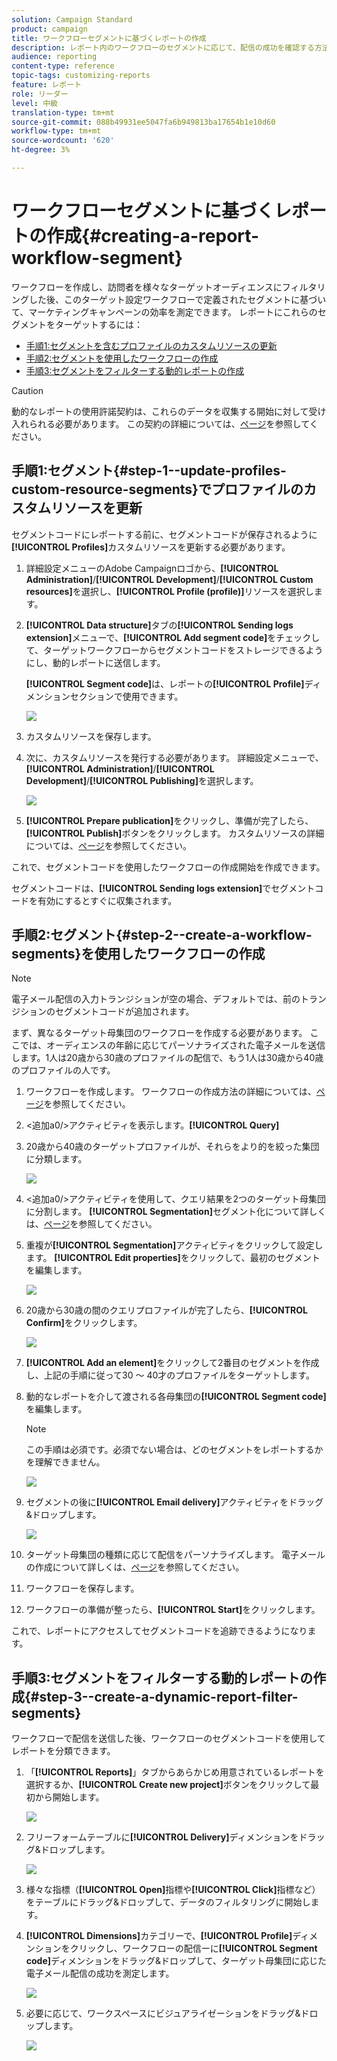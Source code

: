 ```yaml
---
solution: Campaign Standard
product: campaign
title: ワークフローセグメントに基づくレポートの作成
description: レポート内のワークフローのセグメントに応じて、配信の成功を確認する方法を説明します。
audience: reporting
content-type: reference
topic-tags: customizing-reports
feature: レポート
role: リーダー
level: 中級
translation-type: tm+mt
source-git-commit: 088b49931ee5047fa6b949813ba17654b1e10d60
workflow-type: tm+mt
source-wordcount: '620'
ht-degree: 3%

---
```



# ワークフローセグメントに基づくレポートの作成{#creating-a-report-workflow-segment}

ワークフローを作成し、訪問者を様々なターゲットオーディエンスにフィルタリングした後、このターゲット設定ワークフローで定義されたセグメントに基づいて、マーケティングキャンペーンの効率を測定できます。
レポートにこれらのセグメントをターゲットするには：

* [手順1:セグメントを含むプロファイルのカスタムリソースの更新](#step-1--update-profiles-custom-resource-segments)
* [手順2:セグメントを使用したワークフローの作成](#step-2--create-a-workflow-segments)
* [手順3:セグメントをフィルターする動的レポートの作成](#step-3--create-a-dynamic-report-filter-segments)

>[!CAUTION]
>動的なレポートの使用許諾契約は、これらのデータを収集する開始に対して受け入れられる必要があります。
>この契約の詳細については、[ページ](../../reporting/using/about-dynamic-reports.md#dynamic-reporting-usage-agreement)を参照してください。

## 手順1:セグメント{#step-1--update-profiles-custom-resource-segments}でプロファイルのカスタムリソースを更新

セグメントコードにレポートする前に、セグメントコードが保存されるように&#x200B;**[!UICONTROL Profiles]**&#x200B;カスタムリソースを更新する必要があります。

1. 詳細設定メニューのAdobe Campaignロゴから、**[!UICONTROL Administration]**/**[!UICONTROL Development]**/**[!UICONTROL Custom resources]**&#x200B;を選択し、**[!UICONTROL Profile (profile)]**&#x200B;リソースを選択します。
1. **[!UICONTROL Data structure]**&#x200B;タブの&#x200B;**[!UICONTROL Sending logs extension]**&#x200B;メニューで、**[!UICONTROL Add segment code]**&#x200B;をチェックして、ターゲットワークフローからセグメントコードをストレージできるようにし、動的レポートに送信します。

   **[!UICONTROL Segment code]**&#x200B;は、レポートの&#x200B;**[!UICONTROL Profile]**&#x200B;ディメンションセクションで使用できます。

   ![](assets/report_segment_4.png)

1. カスタムリソースを保存します。

1. 次に、カスタムリソースを発行する必要があります。
詳細設定メニューで、**[!UICONTROL Administration]**/**[!UICONTROL Development]**/**[!UICONTROL Publishing]**&#x200B;を選択します。

   ![](assets/custom_profile_7.png)

1. **[!UICONTROL Prepare publication]**&#x200B;をクリックし、準備が完了したら、**[!UICONTROL Publish]**&#x200B;ボタンをクリックします。 カスタムリソースの詳細については、[ページ](../../developing/using/updating-the-database-structure.md)を参照してください。

これで、セグメントコードを使用したワークフローの作成開始を作成できます。

セグメントコードは、**[!UICONTROL Sending logs extension]**&#x200B;でセグメントコードを有効にするとすぐに収集されます。

## 手順2:セグメント{#step-2--create-a-workflow-segments}を使用したワークフローの作成

>[!NOTE]
>電子メール配信の入力トランジションが空の場合、デフォルトでは、前のトランジションのセグメントコードが追加されます。

まず、異なるターゲット母集団のワークフローを作成する必要があります。 ここでは、オーディエンスの年齢に応じてパーソナライズされた電子メールを送信します。1人は20歳から30歳のプロファイルの配信で、もう1人は30歳から40歳のプロファイルの人です。

1. ワークフローを作成します。 ワークフローの作成方法の詳細については、[ページ](../../automating/using/building-a-workflow.md)を参照してください。

1. &lt;追加a0/>アクティビティを表示します。**[!UICONTROL Query]**

1. 20歳から40歳のターゲットプロファイルが、それらをより的を絞った集団に分類します。

   ![](assets/report_segment_1.png)

1. &lt;追加a0/>アクティビティを使用して、クエリ結果を2つのターゲット母集団に分割します。 **[!UICONTROL Segmentation]**&#x200B;セグメント化について詳しくは、[ページ](../../automating/using/segmentation.md)を参照してください。

1. 重複が&#x200B;**[!UICONTROL Segmentation]**&#x200B;アクティビティをクリックして設定します。 **[!UICONTROL Edit properties]**&#x200B;をクリックして、最初のセグメントを編集します。

   ![](assets/report_segment_7.png)

1. 20歳から30歳の間のクエリプロファイルが完了したら、**[!UICONTROL Confirm]**&#x200B;をクリックします。

   ![](assets/report_segment_8.png)

1. **[!UICONTROL Add an element]**&#x200B;をクリックして2番目のセグメントを作成し、上記の手順に従って30 ～ 40才のプロファイルをターゲットします。

1. 動的なレポートを介して渡される各母集団の&#x200B;**[!UICONTROL Segment code]**&#x200B;を編集します。

   >[!NOTE]
   >この手順は必須です。必須でない場合は、どのセグメントをレポートするかを理解できません。

   ![](assets/report_segment_9.png)

1. セグメントの後に&#x200B;**[!UICONTROL Email delivery]**&#x200B;アクティビティをドラッグ&amp;ドロップします。

   ![](assets/report_segment_3.png)

1. ターゲット母集団の種類に応じて配信をパーソナライズします。 電子メールの作成について詳しくは、[ページ](../../designing/using/designing-content-in-adobe-campaign.md)を参照してください。

1. ワークフローを保存します。

1. ワークフローの準備が整ったら、**[!UICONTROL Start]**&#x200B;をクリックします。

これで、レポートにアクセスしてセグメントコードを追跡できるようになります。

## 手順3:セグメントをフィルターする動的レポートの作成{#step-3--create-a-dynamic-report-filter-segments}

ワークフローで配信を送信した後、ワークフローのセグメントコードを使用してレポートを分類できます。

1. 「**[!UICONTROL Reports]**」タブからあらかじめ用意されているレポートを選択するか、**[!UICONTROL Create new project]**&#x200B;ボタンをクリックして最初から開始します。

   ![](assets/custom_profile_18.png)
1. フリーフォームテーブルに&#x200B;**[!UICONTROL Delivery]**&#x200B;ディメンションをドラッグ&amp;ドロップします。

   ![](assets/report_segment_5.png)

1. 様々な指標（**[!UICONTROL Open]**&#x200B;指標や&#x200B;**[!UICONTROL Click]**&#x200B;指標など）をテーブルにドラッグ&amp;ドロップして、データのフィルタリングに開始します。
1. **[!UICONTROL Dimensions]**&#x200B;カテゴリーで、**[!UICONTROL Profile]**&#x200B;ディメンションをクリックし、ワークフローの配信ーに&#x200B;**[!UICONTROL Segment code]**&#x200B;ディメンションをドラッグ&amp;ドロップして、ターゲット母集団に応じた電子メール配信の成功を測定します。

   ![](assets/report_segment_6.png)

1. 必要に応じて、ワークスペースにビジュアライゼーションをドラッグ&amp;ドロップします。

   ![](assets/report_segment_10.png)
